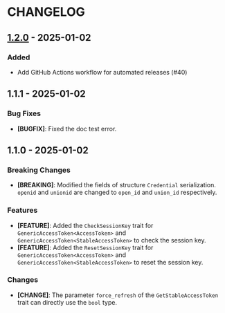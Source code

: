 # CHANGELOG

## [1.2.0](https://github.com/headironc/open-wechat/compare/v1.1.1...v1.2.0) - 2025-01-02

### Added

- Add GitHub Actions workflow for automated releases (#40)

## 1.1.1 - 2025-01-02

### Bug Fixes

- **[BUGFIX]**: Fixed the doc test error.

## 1.1.0 - 2025-01-02

### Breaking Changes

- **[BREAKING]**: Modified the fields of structure `Credential` serialization. `openid` and `unionid` are changed to `open_id` and `union_id` respectively.

### Features

- **[FEATURE]**: Added the `CheckSessionKey` trait for `GenericAccessToken<AccessToken>` and `GenericAccessToken<StableAccessToken>` to check the session key.
- **[FEATURE]**: Added the `ResetSessionKey` trait for `GenericAccessToken<AccessToken>` and `GenericAccessToken<StableAccessToken>` to reset the session key.

### Changes

- **[CHANGE]**: The parameter `force_refresh` of the `GetStableAccessToken` trait can directly use the `bool` type.
